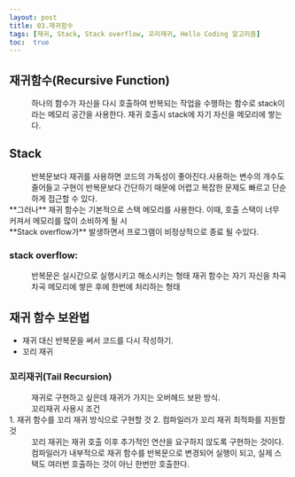 ```yaml
---
layout: post
title: 03.재귀함수
tags: [재귀, Stack, Stack overflow, 꼬리재귀, Hello Coding 알고리즘]
toc:  true
---
```


## 재귀함수(Recursive Function)
<dd>하나의 함수가 자신을 다시 호출하여 반복되는 작업을 수행하는 함수로 stack이라는 메모리 공간을 사용한다.
재귀 호출시 stack에 자기 자신을 메모리에 쌓는다.</dd>

## Stack
<dd>반복문보다 재귀를 사용하면 코드의 가독성이 좋아진다.사용하는 변수의 개수도 줄어들고 구현이 반복문보다 간단하기 때문에 어렵고 복잡한 문제도 빠르고 단순하게 접근할 수 있다.<br></dd>
**그러나** 재귀 함수는 기본적으로 스택 메모리를 사용한다. 이때, 호출 스택이 너무 커져서 메모리를 많이 소비하게 될 시<br> **Stack overflow가** 발생하면서 프로그램이 비정상적으로 종료 될 수있다.

### stack overflow:
<dd>반복문은 실시간으로 실행시키고 해소시키는 형태
재귀 함수는 자기 자신을 차곡차곡 메모리에 쌓은 후에 한번에 처리하는 형태</dd>

## 재귀 함수 보완법
- 재귀 대신 반복문을 써서 코드를 다시 작성하기.
- 꼬리 재귀


### 꼬리재귀(Tail Recursion)
<dd>재귀로 구현하고 싶은데 재귀가 가지는 오버헤드 보완 방식.<br>
꼬리재귀 사용시 조건</dd>
1. 재귀 함수를 꼬리 재귀 방식으로 구현할 것
2. 컴파일러가 꼬리 재귀 최적화를 지원할 것

<dd>꼬리 재귀는 재귀 호출 이후 추가적인 연산을 요구하지 않도록 구현하는 것이다.<br>
컴파일러가 내부적으로 재귀 함수를 반복문으로 변경되어 실행이 되고, 실제 스택도 여러번 호출하는 것이 아닌 한번만 호출한다.</dd>
